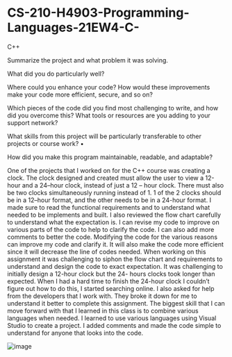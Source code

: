 # CS-210-H4903-Programming-Languages-21EW4-C-
C++

Summarize the project and what problem it was solving.

What did you do particularly well?


Where could you enhance your code? How would these improvements make your code more efficient, secure, and so on?


Which pieces of the code did you find most challenging to write, and how did you overcome this? What tools or resources are you adding to your support network?


What skills from this project will be particularly transferable to other projects or course work?
•	

How did you make this program maintainable, readable, and adaptable?

One of the projects that I worked on for the C++ course was creating a clock. The clock designed and created must allow the user to view a 12-hour and a 24–hour clock, instead of just a 12 – hour clock.  There must also be two clocks simultaneously running instead of 1. 1 of the 2 clocks should be in a 12–hour format, and the other needs to be in a 24-hour format. I made sure to read the functional requirements and to understand what needed to be implements and built. I also reviewed the flow chart carefully to understand what the expectation is. I can revise my code to improve on various parts of the code to help to clarify the code. I can also add more comments to better the code. Modifying the code for the various reasons can improve my code and clarify it. It will also make the code more efficient since it will decrease the line of codes needed. When working on this assignment it was challenging to siphon the flow chart and requirements to understand and design the code to exact expectation. It was challenging to initially design a 12-hour clock but the 24- hours clocks took longer than expected. When I had a hard time to finish the 24-hour clock I couldn’t figure out how to do this, I started searching online. I also asked for help from the developers that I work with. They broke it down for me to understand it better to complete this assignment. The biggest skill that I can move forward with that I learned in this class is to combine various languages when needed. I learned to use various languages using Visual Studio to create a project. I added comments and made the code simple to understand for anyone that looks into the code.

![image](https://user-images.githubusercontent.com/72707093/115981364-2c629100-a561-11eb-86ee-38fc321e6a15.png)
